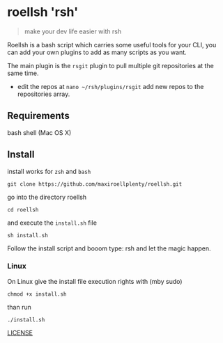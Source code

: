 # roellsh 'rsh'
> make your dev life easier with rsh

Roellsh is a bash script which carries some useful tools for your CLI,
you can add your own plugins to add as many scripts as you want.

The main plugin is the `rsgit` plugin to pull multiple git repositories at the same time.
* edit the repos at `nano ~/rsh/plugins/rsgit` add new repos to the repositories array.

## Requirements
bash shell (Mac OS X)

## Install
install works for `zsh` and `bash`

```
git clone https://github.com/maxiroellplenty/roellsh.git
```

go into the directory roellsh
``` 
cd roellsh
```
and execute the `install.sh` file

``` 
sh install.sh
```
Follow the install script and booom type: rsh and let the magic happen.

### Linux
On Linux give the install file execution rights with (mby sudo)
```
chmod +x install.sh
```

than run
```
./install.sh
```

[LICENSE](https://github.com/maxiroellplenty/roellsh/blob/master/LICENSE)
